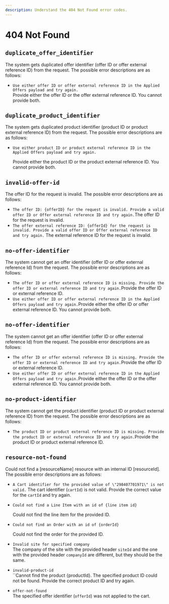 ```yaml
---
description: Understand the 404 Not Found error codes.
---
```


# 404 Not Found

## `duplicate_offer_identifier`

The system gets duplicated offer identifier (offer ID or offer external reference ID) from the request. The possible error descriptions are as follows:

* `Use either offer ID or offer external reference ID in the Applied Offers payload and try again.`\
  Provide either the offer ID or the offer external reference ID. You cannot provide both.

## `duplicate_product_identifier`

The system gets duplicated product identifier (product ID or product external reference ID) from the request. The possible error descriptions are as follows:

*   `Use either product ID or product external reference ID in the Applied Offers payload and try again.`

    Provide either the product ID or the product external reference ID. You cannot provide both.

## `invalid-offer-id`

The offer ID for the request is invalid. The possible error descriptions are as follows:

* `The offer ID: {offerID} for the request is invalid. Provide a valid offer ID or Offer external reference ID and try again.`The offer ID for the request is invalid.
* `The offer external reference ID: {offerId} for the request is invalid. Provide a valid offer ID or Offer external reference ID and try again.` The external reference ID for the request is invalid.

## `no-offer-identifier`

The system cannot get an offer identifier (offer ID or offer external reference Id) from the request. The possible error descriptions are as follows:

* `The offer ID or offer external reference ID is missing. Provide the offer ID or external reference ID and try again.`Provide the offer ID or external reference ID.
* `Use either offer ID or offer external reference ID in the Applied Offers payload and try again.`Provide either the offer ID or offer external reference ID. You cannot provide both.

## `no-offer-identifier`

The system cannot get an offer identifier (offer ID or offer external reference Id) from the request. The possible error descriptions are as follows:

* `The offer ID or offer external reference ID is missing. Provide the offer ID or external reference ID and try again.`Provide the offer ID or external reference ID.
* `Use either offer ID or offer external reference ID in the Applied Offers payload and try again.`Provide either the offer ID or the offer external reference ID. You cannot provide both.

## `no-product-identifier`

The system cannot get the product identifier (product ID or product external reference ID) from the request. The possible error descriptions are as follows:

* `The product ID or product external reference ID is missing. Provide the product ID or external reference ID and try again.`Provide the product ID or product external reference ID.

## `resource-not-found`

Could not find a \[resourceName] resource with an internal ID \[resourceId]. The possible error descriptions are as follows:

* `A Cart identifier for the provided value of \"298407701971\" is not valid.` The cart identifier (`cartId`) is not valid. Provide the correct value for the `cartId` and try again.
*   `Could not find a Line Item with an id of {line item id}`

    Could not find the line item for the provided ID.
*   `Could not find an Order with an id of {orderId}`

    Could not find the order for the provided ID.
* `Invalid site for specified company`\
  The company of the site with the provided header `siteId` and the one with the provided header `companyId` are different, but they should be the same.
* `invalid-product-id`\
  ``Cannot find the product {productId}. The specified product ID could not be found. Provide the correct product ID and try again.
* `offer-not-found`\
  The specified offer identifier (`offerId`) was not applied to the cart.

